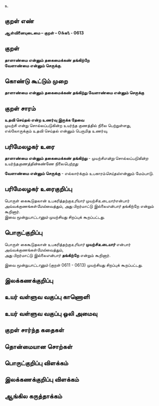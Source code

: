 உ

## குறள் எண் 

**ஆள்வினையுடைமை – குறள் – 0௬க௩ - 0613**  

## குறள் 

**தாளாண்மை என்னும் தகைமைக்கண் தங்கிற்றே  
வேளாண்மை என்னும் செருக்கு.**  

## கொண்டு கூட்டும் முறை

**தாளாண்மை என்னும் தகைமைக்கண் தங்கிற்று வேளாண்மை என்னும் செருக்கு**

## குறள் சாரம் 

**உதவி செய்தல் என்ற உணர்வு இருக்க தேவை**  
முயற்சி என்று சொல்லப்படுகின்ற உயர்ந்த குணத்தில் நிலை பெற்றுள்ளது,  
எல்லோருக்கும் உதவி செய்தல் என்னும் பெருமித உணர்வு.  

## பரிமேலழகர் உரை

**தாளாண்மை என்னும் தகைமைக்கண் தங்கிற்று** - முயற்சி*என்று* சொல்லப்*படுகின்ற* உயர்ந்த*குணத்தின்*கண்ணே நிலை*பெற்றது*  

**வேளாண்மை என்னும் செருக்கு** - எல்லார்க்கும் உபகாரம்*செய்தல்*என்னும் மேம்பாடு. 

## பரிமேலழகர் உரைகுறிப்பு   

பொருள் கைகூடுதலான் உபகரித்தற்கு*உரியார்* முயற்சி*உடையார்*என்பார் அவ்வக்குணங்கள்*மேல்*வைத்தும், அது பிறர்மாட்டு இல்லை*என்பார்* தங்கிற்றே என்றும் கூறினார்.   
இவை மூன்று*பாட்டானும்* முயற்சியது சிறப்புக் கூறப்பட்டது.    

## பொருட்குறிப்பு 

பொருள் கைகூடுதலான் உபகரித்தற்கு*உரியார்* **முயற்சி*உடையார்*** என்பார் அவ்வக்குணங்கள்*மேல்*வைத்தும்,  
அது பிறர்மாட்டு இல்லை*என்பார்* **தங்கிற்றே** என்றும் கூறினார்.   

இவை மூன்று*பாட்டானும்* (குறள் 0611 - 0613) முயற்சியது சிறப்புக் கூறப்பட்டது.   

## இலக்கணக்குறிப்பு  


## உயர் வள்ளுவ வகுப்பு காணொளி


## உயர் வள்ளுவ வகுப்பு ஒலி அமைவு 

 
## குறள் சார்ந்த கதைகள் 


## தொன்மையான சொற்கள்


## பொருட்குறிப்பு விளக்கம்


## இலக்கணக்குறிப்பு விளக்கம்


## ஆங்கில கருத்தாக்கம் 


